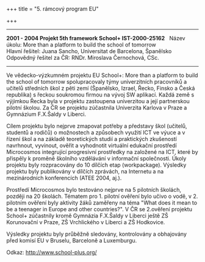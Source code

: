 +++
title = "5. rámcový program EU" 

+++




  -------------------------------------------------------------- ------------------------------------------------------ ---
  **2001 - 2004 Projekt 5th framework School+ IST-2000-25162**                                                           
  Název úkolu:                                                   More than a platform to build the school of tomorrow   
  Hlavní řešitel:                                                Juana Sancho, Universitat de Barcelona, Španělsko      
  Odpovědný řešitel za ČR:                                       RNDr. Miroslava Černochová, CSc.                       
  -------------------------------------------------------------- ------------------------------------------------------ ---

Ve vědecko-výzkumném projektu EU School+: More than a platform to build
the school of tomorrow spolupracovaly týmy univerzitních pracovníků a
učitelů středních škol z pěti zemí (Španělsko, Izrael, Řecko, Finsko a
Česká republika) s řeckou soukromou firmou na vývoj SW aplikací. Každá
země s výjimkou Řecka byla v projektu zastoupena univerzitou a její
partnerskou pilotní školou. Za ČR se projektu zúčastnila Univerzita
Karlova v Praze a Gymnázium F.X.Šaldy v Liberci.

Cílem projektu bylo nejprve zmapovat potřeby a představy škol (učitelů,
studentů a rodičů) o možnostech a způsobech využití ICT ve výuce a v
řízení škol a na základě teoretických studií a praktických zkušeností
navrhnout, vyvinout, ověřit a vyhodnotit virtuální edukační prostředí
Microcosmos integrující progresivní prostředky na založené na ICT, které
by přispěly k proměně školního vzdělávání v informační společnosti.
Úkoly projektu byly rozpracovány do 10 dílčích etap (workpackage).
Výsledky projektu byly publikovány v dílčích zprávách, na Internetu a na
mezinárodních konferencích (ATEE 2004, aj.).

Prostředí Microcosmos bylo testováno nejprve na 5 pilotních školách,
později na 20 školách. Tématem pro 1. pilotní ověření bylo učivo o vodě,
v 2. pilotním ověření byly aktivity žáků zaměřeny na téma \"What does it
mean to be a teenager in Europe and other countries?\". V ČR se
2.ověření projektu School+ zúčastnily kromě Gymnázia F.X.Šaldy v Liberci
ještě ZŠ Korunovační v Praze, ZŠ Vrchlického v Liberci a ZŠ Hodkovice.

Výsledky projektu byly průběžně sledovány, kontrolovány a obhajovány
před komisí EU v Bruselu, Barceloně a Luxemburgu.

Odkaz: <http://www.school-plus.org/>
